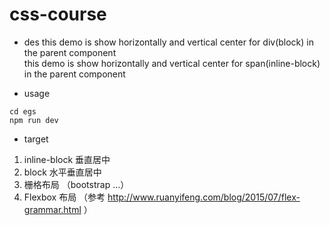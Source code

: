 # css-course

- des
this demo is show horizontally and vertical center for div(block) in the parent component   
this demo is show horizontally and vertical center for span(inline-block) in the parent component   

- usage
```
cd egs
npm run dev
```

- target 
1. inline-block 垂直居中
2. block        水平垂直居中
3. 栅格布局     （bootstrap ...）
4. Flexbox 布局 （参考 http://www.ruanyifeng.com/blog/2015/07/flex-grammar.html ）